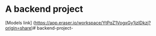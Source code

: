  # A backend project  

 [Models link] (https://app.eraser.io/workspace/YtPqZ1VogxGy1jzIDkzj?origin=share)#   b a c k e n d - p r o j e c t -  
 